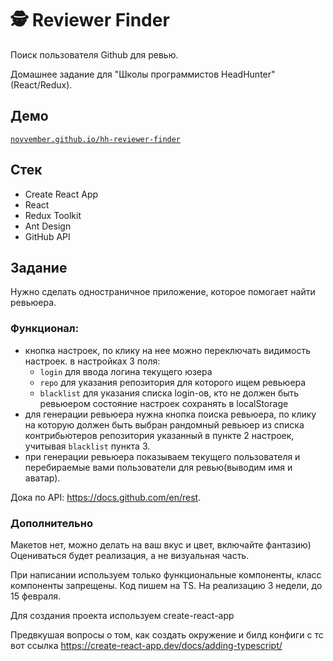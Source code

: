 # 🕵️ Reviewer Finder

Поиск пользователя Github для ревью.

Домашнее задание для "Школы программистов HeadHunter" (React/Redux).

## Демо

[`novvember.github.io/hh-reviewer-finder`](https://novvember.github.io/hh-reviewer-finder)

## Стек

- Create React App
- React
- Redux Toolkit
- Ant Design
- GitHub API

## Задание

Нужно сделать одностраничное приложение, которое помогает найти ревьюера.

### Функционал:

- кнопка настроек, по клику на нее можно переключать видимость настроек.
  в настройках 3 поля:
  - `login` для ввода логина текущего юзера
  - `repo` для указания репозитория для которого ищем ревьюера
  - `blacklist` для указания списка login-ов, кто не должен быть ревьюером
    состояние настроек сохранять в localStorage
- для генерации ревьюера нужна кнопка поиска ревьюера, по клику на которую должен быть выбран рандомный ревьюер из списка контрибьютеров репозитория указанный в пункте 2 настроек, учитывая `blacklist` пункта 3.
- при генерации ревьюера показываем текущего пользователя и перебираемые вами пользователи для ревью(выводим имя и аватар).

Дока по API: https://docs.github.com/en/rest.

### Дополнительно

Макетов нет, можно делать на ваш вкус и цвет, включайте фантазию) Оцениваться будет реализация, а не визуальная часть.

При написании используем только функциональные компоненты, класс компоненты запрещены. Код пишем на TS. На реализацию 3 недели, до 15 февраля.

Для создания проекта используем create-react-app

Предвкушая вопросы о том, как создать окружение и билд конфиги с тс вот ссылка https://create-react-app.dev/docs/adding-typescript/
